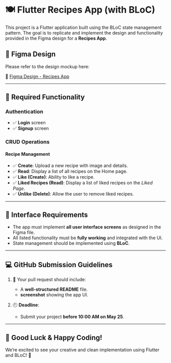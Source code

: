 # 🍽️ Flutter Recipes App (with BLoC)

This project is a Flutter application built using the BLoC state management pattern. The goal is to replicate and implement the design and functionality provided in the Figma design for a **Recipes App**.

## 🎨 Figma Design

Please refer to the design mockup here:

🔗 [Figma Design - Recipes App](https://www.figma.com/design/NLdRsBpwJgHfSmXJq2i4a1/Recipes-App-(Community)?node-id=156-0&p=f&t=R5WBS1mIYbJyNTdW-0)

---

## 🔧 Required Functionality

### Authentication
- ✅ **Login** screen 
- ✅ **Signup** screen 

### CRUD Operations

#### Recipe Management
- ✅ **Create**: Upload a new recipe with image and details.
- ✅ **Read**: Display a list of all recipes on the Home page.
- ✅ **Like (Create)**: Ability to like a recipe.
- ✅ **Liked Recipes (Read)**: Display a list of liked recipes on the *Liked Page*.
- ✅ **Unlike (Delete)**: Allow the user to remove liked recipes.



---

## 📱 Interface Requirements

- The app must implement **all user interface screens** as designed in the Figma file.
- All listed functionality must be **fully working** and integrated with the UI.
- State management should be implemented using **BLoC**.

---

## 💻 GitHub Submission Guidelines

1. 📂 Your pull request should include:
   - A **well-structured README** file.
   - **screenshot** showing the app UI.

2. 🕘 **Deadline**:
   - Submit your project **before 10:00 AM on May 25**.

---

## 🚀 Good Luck & Happy Coding!

We’re excited to see your creative and clean implementation using Flutter and BLoC! 💙


